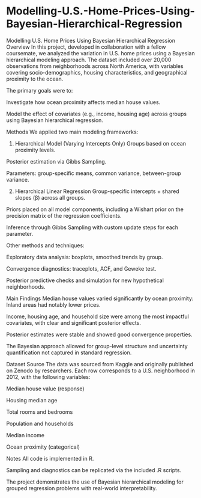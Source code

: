 # Modelling-U.S.-Home-Prices-Using-Bayesian-Hierarchical-Regression
Modelling U.S. Home Prices Using Bayesian Hierarchical Regression
Overview
In this project, developed in collaboration with a fellow coursemate, we analyzed the variation in U.S. home prices using a Bayesian hierarchical modeling approach. The dataset included over 20,000 observations from neighborhoods across North America, with variables covering socio-demographics, housing characteristics, and geographical proximity to the ocean.

The primary goals were to:

Investigate how ocean proximity affects median house values.

Model the effect of covariates (e.g., income, housing age) across groups using Bayesian hierarchical regression.

Methods
We applied two main modeling frameworks:

1. Hierarchical Model (Varying Intercepts Only)
Groups based on ocean proximity levels.

Posterior estimation via Gibbs Sampling.

Parameters: group-specific means, common variance, between-group variance.

2. Hierarchical Linear Regression
Group-specific intercepts + shared slopes (β) across all groups.

Priors placed on all model components, including a Wishart prior on the precision matrix of the regression coefficients.

Inference through Gibbs Sampling with custom update steps for each parameter.

Other methods and techniques:

Exploratory data analysis: boxplots, smoothed trends by group.

Convergence diagnostics: traceplots, ACF, and Geweke test.

Posterior predictive checks and simulation for new hypothetical neighborhoods.

Main Findings
Median house values varied significantly by ocean proximity: Inland areas had notably lower prices.

Income, housing age, and household size were among the most impactful covariates, with clear and significant posterior effects.

Posterior estimates were stable and showed good convergence properties.

The Bayesian approach allowed for group-level structure and uncertainty quantification not captured in standard regression.

Dataset Source
The data was sourced from Kaggle and originally published on Zenodo by researchers. Each row corresponds to a U.S. neighborhood in 2012, with the following variables:

Median house value (response)

Housing median age

Total rooms and bedrooms

Population and households

Median income

Ocean proximity (categorical)

Notes
All code is implemented in R.

Sampling and diagnostics can be replicated via the included .R scripts.

The project demonstrates the use of Bayesian hierarchical modeling for grouped regression problems with real-world interpretability.
